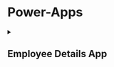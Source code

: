 # Power-Apps
<details>
<summary>

## Employee Details App
</summary>

### Summary
The app is an Employee Details Dashboard created using Modern Power Apps, designed to view, filter, and manage employee data easily. It provides a clean, responsive interface for HR or management teams to access critical employee information quickly.

### Scope
* Employee Record Management: Displays detailed info like Full Name, Status (Gender), Age, Hire Date, Job Title, and Department.
* Dynamic Filtering: Ability to filter employees by Job Title, Gender, and Country.
* Sorting and Searching: Allows sorting of columns (e.g., Age, Hire Date) and text-based search for faster access.
* Scalable Data View: Shows there are 500 rows of employee records, indicating it handles a significant amount of data efficiently.
* User Interface (UI): Utilizes modern UI elements — dropdowns, search boxes, and a refresh/reset button — maintaining a clean and professional design.

### Highlights
* Modern Look: Clear use of Modern Controls with a sleek card and table layout.
* Customizable Filters: Dropdowns and search fields for easy narrowing of results.
* Quick Reset Option: Refresh button to quickly clear filters and reset the view.
* Departmental Coverage: Covers multiple departments (Engineering, Sales, IT, Accounting).
* Role & Age Diversity: Mix of senior roles (Director, Sr. Analyst) and technical roles (Network Administrator, IT Architect), plus a wide age range (34 to 62 years).
* Data Readiness: System is set to handle hundreds of records — good for medium to large teams.

### Video
[![Watch the demo](https://github.com/kiru37/Power-Apps/blob/main/Power%20Apps%20image.jpg?raw=true)](https://github.com/kiru37/Power-Apps/blob/main/Power%20Apps%20Video.mp4)

</details>
